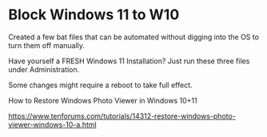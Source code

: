 # Block Windows 11 to W10
Created a few bat files that can be automated without digging into the OS to turn them off manually. 

Have yourself a FRESH Windows 11 Installation? Just run these three files under Administration.

Some changes might require a reboot to take full effect.



How to Restore Windows Photo Viewer in Windows 10+11

https://www.tenforums.com/tutorials/14312-restore-windows-photo-viewer-windows-10-a.html
